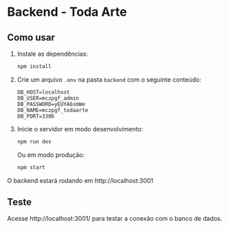 # Backend - Toda Arte

## Como usar

1. Instale as dependências:
   ```bash
   npm install
   ```
2. Crie um arquivo `.env` na pasta `backend` com o seguinte conteúdo:
   ```env
   DB_HOST=localhost
   DB_USER=mczpgf_admin
   DB_PASSWORD=yEUYA6smWe
   DB_NAME=mczpgf_todaarte
   DB_PORT=3306
   ```
3. Inicie o servidor em modo desenvolvimento:
   ```bash
   npm run dev
   ```
   Ou em modo produção:
   ```bash
   npm start
   ```

O backend estará rodando em http://localhost:3001

## Teste
Acesse http://localhost:3001/ para testar a conexão com o banco de dados. 